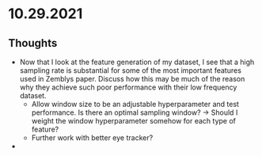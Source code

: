 # 10.29.2021
## Thoughts
- Now that I look at the feature generation of my dataset, I see that a high sampling rate is substantial for some of the most important features used in Zemblys paper. Discuss how this may be much of the reason why they achieve such poor performance with their low frequency dataset.
    - Allow window size to be an adjustable hyperparameter and test performance. Is there an optimal sampling window? -> Should I weight the window hyperparameter somehow for each type of feature?
    - Further work with better eye tracker?
- 
